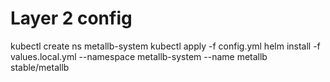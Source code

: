 # Layer 2 config
kubectl create ns metallb-system
kubectl apply -f config.yml
helm install -f values.local.yml --namespace metallb-system --name metallb stable/metallb